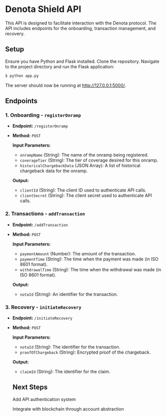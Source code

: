 # Denota Shield API
This API is designed to facilitate interaction with the Denota protocol. The API includes endpoints for the onboarding, transaction management, and recovery.

## Setup
Ensure you have Python and Flask installed.
Clone the repository.
Navigate to the project directory and run the Flask application:

```bash
$ python app.py
```

The server should now be running at http://127.0.0.1:5000/. 

## Endpoints

### 1. Onboarding - `registerOnramp`

- **Endpoint:** `/registerOnramp`
- **Method:** `POST`

  **Input Parameters:**
  
  - `onrampName` (String): The name of the onramp being registered.
  - `coverageTier` (String): The tier of coverage desired for this onramp.
  - `historicalChargebackData` (JSON Array): A list of historical chargeback data for the onramp.

  **Output:**
  
  - `clientId` (String): The client ID used to authenticate API calls.
  - `clientSecret` (String): The client secret used to authenticate API calls.

### 2. Transactions - `addTransaction`

- **Endpoint:** `/addTransaction`
- **Method:** `POST`

  **Input Parameters:**
  
  - `paymentAmount` (Number): The amount of the transaction.
  - `paymentTime` (String): The time when the payment was made (in ISO 8601 format).
  - `withdrawalTime` (String): The time when the withdrawal was made (in ISO 8601 format).

  **Output:**
  
  - `notaId` (String): An identifier for the transaction.

### 3. Recovery - `initiateRecovery`

- **Endpoint:** `/initiateRecovery`
- **Method:** `POST`

  **Input Parameters:**
  
  - `notaId` (String): The identifier for the transaction.
  - `proofOfChargeback` (String): Encrypted proof of the chargeback.

  **Output:**
  
  - `claimId` (String): The identifier for the claim.

  ## Next Steps
  Add API authentication system
  
  Integrate with blockchain through account abstraction
